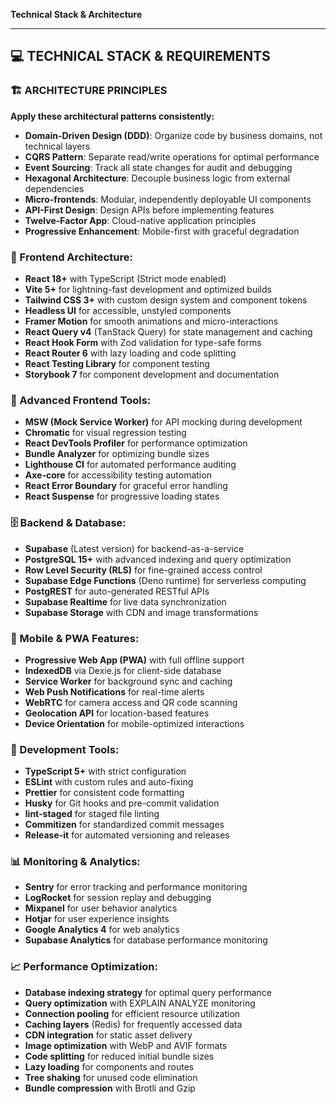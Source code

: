 **Technical Stack & Architecture**

---

## 💻 TECHNICAL STACK & REQUIREMENTS

### 🏗️ ARCHITECTURE PRINCIPLES

**Apply these architectural patterns consistently:**

- **Domain-Driven Design (DDD)**: Organize code by business domains, not
  technical layers
- **CQRS Pattern**: Separate read/write operations for optimal performance
- **Event Sourcing**: Track all state changes for audit and debugging
- **Hexagonal Architecture**: Decouple business logic from external dependencies
- **Micro-frontends**: Modular, independently deployable UI components
- **API-First Design**: Design APIs before implementing features
- **Twelve-Factor App**: Cloud-native application principles
- **Progressive Enhancement**: Mobile-first with graceful degradation

### 🎨 Frontend Architecture:

- **React 18+** with TypeScript (Strict mode enabled)
- **Vite 5+** for lightning-fast development and optimized builds
- **Tailwind CSS 3+** with custom design system and component tokens
- **Headless UI** for accessible, unstyled components
- **Framer Motion** for smooth animations and micro-interactions
- **React Query v4** (TanStack Query) for state management and caching
- **React Hook Form** with Zod validation for type-safe forms
- **React Router 6** with lazy loading and code splitting
- **React Testing Library** for component testing
- **Storybook 7** for component development and documentation

### 🔧 Advanced Frontend Tools:

- **MSW (Mock Service Worker)** for API mocking during development
- **Chromatic** for visual regression testing
- **React DevTools Profiler** for performance optimization
- **Bundle Analyzer** for optimizing bundle sizes
- **Lighthouse CI** for automated performance auditing
- **Axe-core** for accessibility testing automation
- **React Error Boundary** for graceful error handling
- **React Suspense** for progressive loading states

### 🗄️ Backend & Database:

- **Supabase** (Latest version) for backend-as-a-service
- **PostgreSQL 15+** with advanced indexing and query optimization
- **Row Level Security (RLS)** for fine-grained access control
- **Supabase Edge Functions** (Deno runtime) for serverless computing
- **PostgREST** for auto-generated RESTful APIs
- **Supabase Realtime** for live data synchronization
- **Supabase Storage** with CDN and image transformations

### 📱 Mobile & PWA Features:

- **Progressive Web App (PWA)** with full offline support
- **IndexedDB** via Dexie.js for client-side database
- **Service Worker** for background sync and caching
- **Web Push Notifications** for real-time alerts
- **WebRTC** for camera access and QR code scanning
- **Geolocation API** for location-based features
- **Device Orientation** for mobile-optimized interactions

### 🔧 Development Tools:

- **TypeScript 5+** with strict configuration
- **ESLint** with custom rules and auto-fixing
- **Prettier** for consistent code formatting
- **Husky** for Git hooks and pre-commit validation
- **lint-staged** for staged file linting
- **Commitizen** for standardized commit messages
- **Release-it** for automated versioning and releases

### 📊 Monitoring & Analytics:

- **Sentry** for error tracking and performance monitoring
- **LogRocket** for session replay and debugging
- **Mixpanel** for user behavior analytics
- **Hotjar** for user experience insights
- **Google Analytics 4** for web analytics
- **Supabase Analytics** for database performance monitoring

### 📈 Performance Optimization:

- **Database indexing strategy** for optimal query performance
- **Query optimization** with EXPLAIN ANALYZE monitoring
- **Connection pooling** for efficient resource utilization
- **Caching layers** (Redis) for frequently accessed data
- **CDN integration** for static asset delivery
- **Image optimization** with WebP and AVIF formats
- **Code splitting** for reduced initial bundle sizes
- **Lazy loading** for components and routes
- **Tree shaking** for unused code elimination
- **Bundle compression** with Brotli and Gzip
